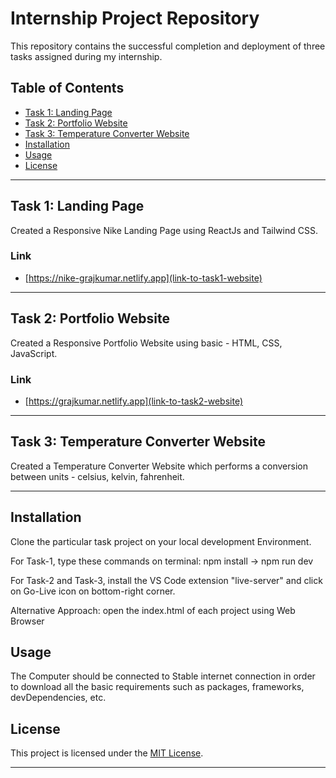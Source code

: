 # Internship Project Repository

This repository contains the successful completion and deployment of three tasks assigned during my internship.

## Table of Contents

- [Task 1: Landing Page](#task-1)
- [Task 2: Portfolio Website](#task-2)
- [Task 3: Temperature Converter Website](#task-3)
- [Installation](#installation)
- [Usage](#usage)
- [License](#license)

---

## Task 1: Landing Page

Created a Responsive Nike Landing Page using ReactJs and Tailwind CSS.

### Link

- [https://nike-grajkumar.netlify.app](link-to-task1-website)

---

## Task 2: Portfolio Website

Created a Responsive Portfolio Website using basic - HTML, CSS, JavaScript.

### Link

- [https://grajkumar.netlify.app](link-to-task2-website)

---

## Task 3: Temperature Converter Website

Created a Temperature Converter Website which performs a conversion between units - celsius, kelvin, fahrenheit.

---

## Installation

Clone the particular task project on your local development Environment.

For Task-1, type these commands on terminal:
npm install ->
npm run dev

For Task-2 and Task-3, install the VS Code extension "live-server" and click on Go-Live icon on bottom-right corner.

Alternative Approach: open the index.html of each project using Web Browser

## Usage

The Computer should be connected to Stable internet connection in order to download all the basic requirements such as packages, frameworks, devDependencies, etc.


## License

This project is licensed under the [MIT License](LICENSE).

---
